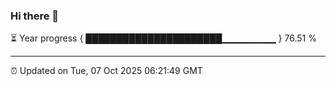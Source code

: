 ### Hi there 👋

⏳ Year progress { ██████████████████████▁▁▁▁▁▁▁▁ } 76.51 %

---

⏰ Updated on Tue, 07 Oct 2025 06:21:49 GMT
